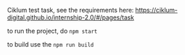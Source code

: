 Ciklum test task, see the requirements here: https://ciklum-digital.github.io/internship-2.0/#/pages/task

to run the project, do `npm start`

to build use the `npm run build`